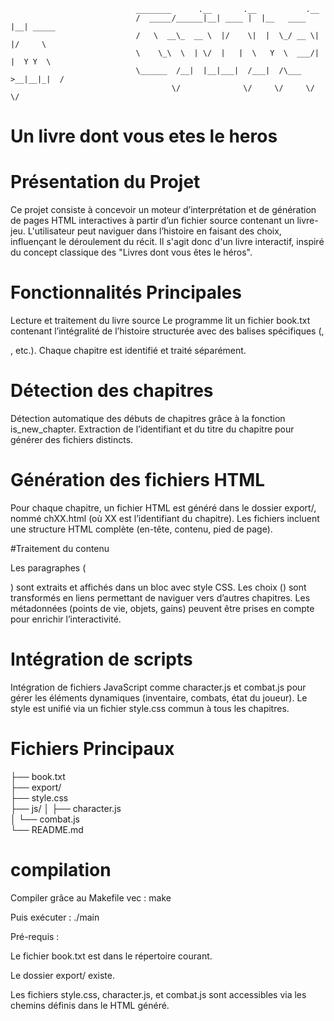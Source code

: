                                 ________      .__       .__           .__         
                                /  _____/______|__| ____ |  |__   ____ |__| _____  
                                /   \  __\_  __ \  |/    \|  |  \_/ __ \|  |/     \ 
                                \    \_\  \  | \/  |   |  \   Y  \  ___/|  |  Y Y  \
                                \______  /__|  |__|___|  /___|  /\___  >__|__|_|  /
                                        \/              \/     \/     \/         \/ 


# Un livre dont vous etes le heros 

# Présentation du Projet

Ce projet consiste à concevoir un moteur d’interprétation et de génération de pages HTML interactives à partir d’un fichier source contenant un livre-jeu. L'utilisateur peut naviguer dans l’histoire en faisant des choix, influençant le déroulement du récit. Il s'agit donc d'un livre interactif, inspiré du concept classique des "Livres dont vous êtes le héros".


# Fonctionnalités Principales

Lecture et traitement du livre source
Le programme lit un fichier book.txt contenant l’intégralité de l’histoire structurée avec des balises spécifiques (<chapter>, <p><choice>, etc.).
Chaque chapitre est identifié et traité séparément.

# Détection des chapitres

Détection automatique des débuts de chapitres grâce à la fonction is_new_chapter.
Extraction de l’identifiant et du titre du chapitre pour générer des fichiers distincts.
# Génération des fichiers HTML

Pour chaque chapitre, un fichier HTML est généré dans le dossier export/, nommé chXX.html (où XX est l’identifiant du chapitre).
Les fichiers incluent une structure HTML complète (en-tête, contenu, pied de page).

#Traitement du contenu

Les paragraphes (<p>) sont extraits et affichés dans un bloc avec style CSS.
Les choix (<choice>) sont transformés en liens permettant de naviguer vers d’autres chapitres.
Les métadonnées (points de vie, objets, gains) peuvent être prises en compte pour enrichir l’interactivité.

# Intégration de scripts

Intégration de fichiers JavaScript comme character.js et combat.js pour gérer les éléments dynamiques (inventaire, combats, état du joueur).
Le style est unifié via un fichier style.css commun à tous les chapitres.

# Fichiers Principaux


├── book.txt                 
├── export/                
├── style.css              
├── js/
│   ├── character.js      
│   └── combat.js           
└── README.md               

# compilation

Compiler grâce au Makefile vec :
make

Puis exécuter :
./main


Pré-requis :

Le fichier book.txt est dans le répertoire courant.

Le dossier export/ existe.

Les fichiers style.css, character.js, et combat.js sont accessibles via les chemins définis dans le HTML généré.

